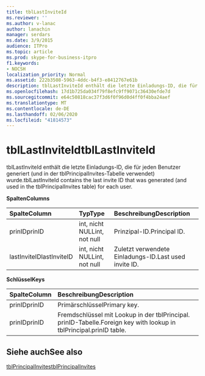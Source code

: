 ```yaml
---
title: tblLastInviteId
ms.reviewer: ''
ms.author: v-lanac
author: lanachin
manager: serdars
ms.date: 3/9/2015
audience: ITPro
ms.topic: article
ms.prod: skype-for-business-itpro
f1.keywords:
- NOCSH
localization_priority: Normal
ms.assetid: 222b3508-5963-4ddc-b4f3-e8412767e61b
description: tblLastInviteId enthält die letzte Einladungs-ID, die für jeden Benutzer generiert (und in der tblPrincipalInvites-Tabelle verwendet) wurde.
ms.openlocfilehash: 17d1b725da034f79f8efc9ff9071c36430efde7d
ms.sourcegitcommit: e64c50818cac37f3d6f0f96d0d4ff0f4bba24aef
ms.translationtype: MT
ms.contentlocale: de-DE
ms.lasthandoff: 02/06/2020
ms.locfileid: "41814573"
---
```

# <a name="tbllastinviteid"></a><span data-ttu-id="67cba-103">tblLastInviteId</span><span class="sxs-lookup"><span data-stu-id="67cba-103">tblLastInviteId</span></span>
 
<span data-ttu-id="67cba-104">tblLastInviteId enthält die letzte Einladungs-ID, die für jeden Benutzer generiert (und in der tblPrincipalInvites-Tabelle verwendet) wurde.</span><span class="sxs-lookup"><span data-stu-id="67cba-104">tblLastInviteId contains the last invite ID that was generated (and used in the tblPrincipalInvites table) for each user.</span></span>
  
<span data-ttu-id="67cba-105">**Spalten**</span><span class="sxs-lookup"><span data-stu-id="67cba-105">**Columns**</span></span>

|<span data-ttu-id="67cba-106">**Spalte**</span><span class="sxs-lookup"><span data-stu-id="67cba-106">**Column**</span></span>|<span data-ttu-id="67cba-107">**Typ**</span><span class="sxs-lookup"><span data-stu-id="67cba-107">**Type**</span></span>|<span data-ttu-id="67cba-108">**Beschreibung**</span><span class="sxs-lookup"><span data-stu-id="67cba-108">**Description**</span></span>|
|:-----|:-----|:-----|
|<span data-ttu-id="67cba-109">prinID</span><span class="sxs-lookup"><span data-stu-id="67cba-109">prinID</span></span>  <br/> |<span data-ttu-id="67cba-110">int, nicht NULL</span><span class="sxs-lookup"><span data-stu-id="67cba-110">int, not null</span></span>  <br/> |<span data-ttu-id="67cba-111">Prinzipal-ID.</span><span class="sxs-lookup"><span data-stu-id="67cba-111">Principal ID.</span></span>  <br/> |
|<span data-ttu-id="67cba-112">lastInviteID</span><span class="sxs-lookup"><span data-stu-id="67cba-112">lastInviteID</span></span>  <br/> |<span data-ttu-id="67cba-113">int, nicht NULL</span><span class="sxs-lookup"><span data-stu-id="67cba-113">int, not null</span></span>  <br/> |<span data-ttu-id="67cba-114">Zuletzt verwendete Einladungs-ID.</span><span class="sxs-lookup"><span data-stu-id="67cba-114">Last used invite ID.</span></span>  <br/> |
   
<span data-ttu-id="67cba-115">**Schlüssel**</span><span class="sxs-lookup"><span data-stu-id="67cba-115">**Keys**</span></span>

|<span data-ttu-id="67cba-116">**Spalte**</span><span class="sxs-lookup"><span data-stu-id="67cba-116">**Column**</span></span>|<span data-ttu-id="67cba-117">**Beschreibung**</span><span class="sxs-lookup"><span data-stu-id="67cba-117">**Description**</span></span>|
|:-----|:-----|
|<span data-ttu-id="67cba-118">prinID</span><span class="sxs-lookup"><span data-stu-id="67cba-118">prinID</span></span>  <br/> |<span data-ttu-id="67cba-119">Primärschlüssel</span><span class="sxs-lookup"><span data-stu-id="67cba-119">Primary key.</span></span>  <br/> |
|<span data-ttu-id="67cba-120">prinID</span><span class="sxs-lookup"><span data-stu-id="67cba-120">prinID</span></span>  <br/> |<span data-ttu-id="67cba-121">Fremdschlüssel mit Lookup in der tblPrincipal. prinID-Tabelle.</span><span class="sxs-lookup"><span data-stu-id="67cba-121">Foreign key with lookup in tblPrincipal.prinID table.</span></span>  <br/> |
   
## <a name="see-also"></a><span data-ttu-id="67cba-122">Siehe auch</span><span class="sxs-lookup"><span data-stu-id="67cba-122">See also</span></span>

[<span data-ttu-id="67cba-123">tblPrincipalInvites</span><span class="sxs-lookup"><span data-stu-id="67cba-123">tblPrincipalInvites</span></span>](tblprincipalinvites.md)
